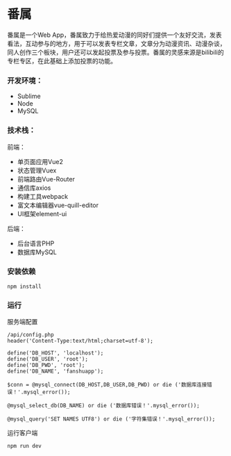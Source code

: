 # 番属

番属是一个Web App，番属致力于给热爱动漫的同好们提供一个友好交流，发表看法，互动参与的地方，用于可以发表专栏文章，文章分为动漫资讯、动漫杂谈，同人创作三个板块，用户还可以发起投票及参与投票。番属的灵感来源是bilibili的专栏专区，在此基础上添加投票的功能。

### 开发环境：
* Sublime
* Node 
* MySQL

### 技术栈：
前端：
* 单页面应用Vue2
* 状态管理Vuex
* 前端路由Vue-Router
* 通信库axios
* 构建工具webpack
* 富文本编辑器vue-quill-editor
* UI框架element-ui

后端：
* 后台语言PHP
* 数据库MySQL

### 安装依赖
```
npm install
```

### 运行
服务端配置
```
/api/config.php
header('Content-Type:text/html;charset=utf-8');

define('DB_HOST', 'localhost');
define('DB_USER', 'root');
define('DB_PWD', 'root');
define('DB_NAME', 'fanshuapp');

$conn = @mysql_connect(DB_HOST,DB_USER,DB_PWD) or die ('数据库连接错误！'.mysql_error());

@mysql_select_db(DB_NAME) or die ('数据库错误！'.mysql_error());

@mysql_query('SET NAMES UTF8') or die ('字符集错误！'.mysql_error());
```

运行客户端
```
npm run dev
```

